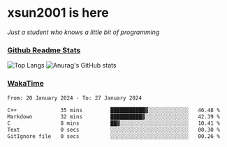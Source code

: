 # xsun2001 is here

*Just a student who knows a little bit of programming*

### [Github Readme Stats](https://github.com/anuraghazra/github-readme-stats)

![Top Langs](https://github-readme-stats.vercel.app/api/top-langs/?username=xsun2001&layout=compact&theme=radical) ![Anurag's GitHub stats](https://github-readme-stats.vercel.app/api?username=xsun2001&show_icons=true&theme=radical)

### [WakaTime](https://wakatime.com)

<!--START_SECTION:waka-->

```txt
From: 20 January 2024 - To: 27 January 2024

C++              35 mins         ███████████▓░░░░░░░░░░░░░   46.48 %
Markdown         32 mins         ██████████▓░░░░░░░░░░░░░░   42.39 %
C                8 mins          ██▓░░░░░░░░░░░░░░░░░░░░░░   10.41 %
Text             0 secs          ░░░░░░░░░░░░░░░░░░░░░░░░░   00.30 %
GitIgnore file   0 secs          ░░░░░░░░░░░░░░░░░░░░░░░░░   00.26 %
```

<!--END_SECTION:waka-->
